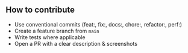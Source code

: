 ## How to contribute
- Use conventional commits (feat:, fix:, docs:, chore:, refactor:, perf:)
- Create a feature branch from `main`
- Write tests where applicable
- Open a PR with a clear description & screenshots
